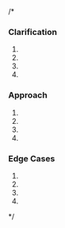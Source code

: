 /*
### Clarification ###
1. 
2. 
3. 
4. 


### Approach ###
1. 
2.
3. 
4. 


### Edge Cases ###
1. 
2. 
3. 
4. 

*/